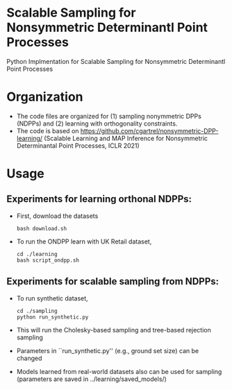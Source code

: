 # Scalable Sampling for Nonsymmetric Determinantl Point Processes

Python Implmentation for Scalable Sampling for Nonsymmetric Determinantl Point Processes


# Organization
- The code files are organized for (1) sampling nonymmetric DPPs (NDPPs) and (2) learning with orthogonality constraints.
- The code is based on https://github.com/cgartrel/nonsymmetric-DPP-learning/ (Scalable Learning and MAP Inference for Nonsymmetric Determinantal Point Processes, ICLR 2021)

# Usage

## Experiments for learning orthonal NDPPs:

- First, download the datasets 
    ```
    bash download.sh
    ```

- To run the ONDPP learn with UK Retail dataset,
    ```
    cd ./learning
    bash script_ondpp.sh
    ```

## Experiments for scalable sampling from NDPPs:

- To run synthetic dataset, 
    ```
    cd ./sampling
    python run_synthetic.py
    ```

- This will run the Cholesky-based sampling and tree-based rejection sampling
- Parameters in ``run_synthetic.py'' (e.g., ground set size) can be changed 
- Models learned from real-world datasets also can be used for sampling (parameters are saved in ../learning/saved_models/)
